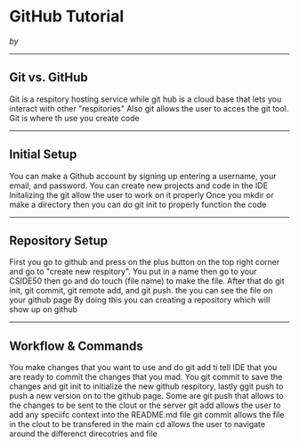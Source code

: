 # GitHub Tutorial

_by <Gavin Lee>_

---
## Git vs. GitHub
Git is a respitory hosting service while git hub is a cloud base that lets you interact with other "respitories"
Also git allows the user to acces the git tool. Git is where th use you create code

---
## Initial Setup
You can make a Github account by signing up entering a username, your email, and password.
You can create new projects and code in the IDE
Initalizing the git allow the user to work on it properly
 Once you mkdir or make a directory then you can do git init to properly function the code

---
## Repository Setup
First you go to github and press on the plus button on the top right corner and go to "create new respitory". You put in a name then go to your CSIDE50 then go and do touch (file name)  to make the file. After that do git init, git commit, git remote add, and git push. the you can see the file on your github page
By doing this you can creating a repository which will show up on github

---
## Workflow & Commands
You make changes that you want to use and do git add ti tell IDE that you are ready to commit the changes that you mad. You git commit to save the changes and git init to initialize the new github respitory, lastly ggit push to push a new version on to the github page.
Some are git push that allows to the changes to be sent to the clout or the server
git add allows the user to add any speciifc context into the README.md file
git commit allows the file in the clout to be transfered in the main
cd allows the user to navigate around the differenct direcotries and file